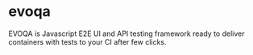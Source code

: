 # evoqa

EVOQA is Javascript E2E UI and API testing framework ready to deliver containers with tests to your CI after few clicks.